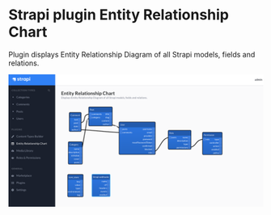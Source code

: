 # Strapi plugin Entity Relationship Chart

Plugin displays Entity Relationship Diagram of all Strapi models, fields and relations.

![Preview](/preview.png)

